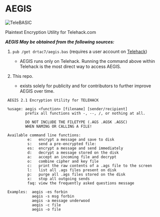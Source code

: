 # AEGIS
![TeleBASIC](https://raw.githubusercontent.com/telehack-foundation/.github/main/profile/svg/telebasic.svg)

Plaintext Encryption Utility for Telehack.com

***AEGIS May be obtained from the following sources:***

1. `pub /get drtac7/aegis.bas` (requires a user account on [Telehack](https://www.telehack.com))
    - AEGIS runs only on Telehack. Running the command above within Telehack is the most direct way to access AEGIS. 

2. This repo. 
   - exists solely for publicity and for contributors to further improve AEGIS over time.

```
 AEGIS 2.1 Encryption Utility for TELEHACK             
                                                                 
 %usage: aegis <function> [filename] [sender/recipient]        
         prefix all functions with -, --, /, or nothing at all.           
                                                                 
         DO NOT INCLUDE THE FILETYPE (.AGS .AGSK .AGSC)          
         WHEN NAMING OR CALLING A FILE!                          
                                                                 
 Available command line functions:                                
          e:   encrypt a message and save to disk                  
          s:   send a pre-encrypted file:                          
          es:  encrypt a message and send immediately             
          d:   decrypt a message stored on the disk                
          a:   accept an incoming file and decrypt                 
          o:   combine cipher and key file                         
          c:   print the raw contents of a .ags file to the screen 
          l:   list all .ags files present on disk                 
          p:   purge all .ags files stored on the disk             
          x:   stop all outgoing sends                             
          faq: view the frequently asked questions message       
                                                                 
 Examples:  aegis -es forbin                                     
            aegis -s msg forbin                                  
            aegis -a message underwood                           
            aegis -c file                                        
            aegis -o file     
```                                                                       
  
           
